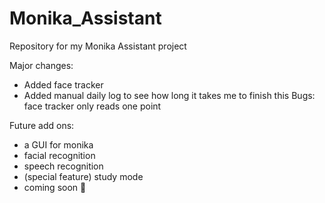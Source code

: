 # Monika_Assistant
Repository for my Monika Assistant project

Major changes:
  - Added face tracker
  - Added manual daily log to see how long it takes me to finish this
Bugs:
face tracker only reads one point

Future add ons:
  - a GUI for monika
  - facial recognition
  - speech recognition
  - (special feature) study mode
  - coming soon 🌰
